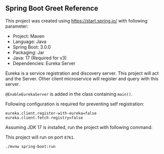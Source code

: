 ## Spring Boot Greet Reference

This project was created using https://start.spring.io/ with following parameter:

* Project: Maven
* Language: Java
* Spring Boot: 3.0.0
* Packaging: Jar
* Java: 17 (Required for v3)
* Dependencies: Eureka Server

Eureka is a service registration and discovery server. This project will act
and the Server. Other client microservice will register and query with this server.

`@EnableEurekaServer` is added in the class containing `main()`.

Following configuration is required for preventing self registration:

```
eureka.client.register-with-eureka=false
eureka.client.fetch-registry=false
```

Assuming JDK 17 is installed, run the project with following command:

This project will run on port `8761`.
```shell
./mvnw spring-boot:run
```
